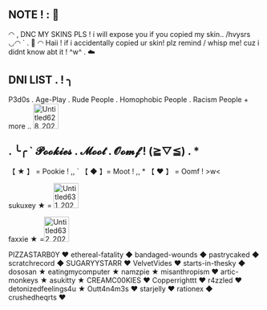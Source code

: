 ## NOTE ! : 🐾
◠ , DNC MY SKINS PLS ! i will expose you if you copied my skin.. /hvysrs ◡◠ ` . 🌱
◠ Haii ! if i accidentally copied ur skin! plz remind / whisp me! cuz i didnt know abt it ! ^w^ . ☁️

## DNI LIST . ! ╮

P3d0s . Age-Play . Rude People . Homophobic People . Racism People + more .. <img width="50" height="50" alt="Untitled628_20250829163232" src="https://github.com/user-attachments/assets/9ddbc3f1-1248-403d-ad97-69021091897e" />


                
## . ╰╭ ` 𝓟𝓸𝓸𝓴𝓲𝓮𝓼 . 𝓜𝓸𝓸𝓽 . 𝓞𝓸𝓶𝓯 ! (≧▽≦) . *

【 ★ 】 = Pookie ! ,, ` 【 ◆ 】= Moot ! ,, * 【 ♥︎ 】 = Oomf ! >w<

sukuxey ★ = <img width="50" height="50" alt="Untitled631_20250901074923" src="https://github.com/user-attachments/assets/819d6dcd-f225-468d-941b-566d84cb25a6" />



faxxie ★ =<img width="50" height="50" alt="Untitled632_20250901074854" src="https://github.com/user-attachments/assets/c69ce69a-174a-48e2-82b0-aeedef6fda40" />

PIZZASTARB0Y ♥︎
ethereal-fatality ◆
bandaged-wounds ◆
pastrycaked ◆
scratchrecord ◆
SUGARYYSTARR ♥︎
VelvetVides ♥︎
starts-in-thesky ◆
dososan ★
eatingmycomputer ★
namzpie ★
misanthropism ♥︎
artic-monkeys ★
asukitty ★
CREAMC00KIES ♥︎
Copperrighttt ♥︎
r4zzled ♥︎
detonizedfeelings4u ★
Outt4n4m3s ♥︎
starjelly ♥︎
rationex ◆
crushedheqrts ♥︎

